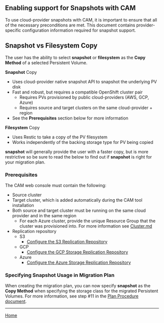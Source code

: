 ## Enabling support for Snapshots with CAM
To use cloud-provider snapshots with CAM, it is important to ensure that all of
the necessary preconditions are met. This document contains provider-specific
configuration information required for snapshot support.

## Snapshot vs Filesystem Copy
The user has the ability to select **snapshot** or **filesystem** as the **Copy
Method** of a selected Persistent Volume.

**Snapshot** Copy 
 - Uses cloud-provider native snapshot API to snapshot the underlying PV disk
 - Fast and robust, but requires a compatible OpenShift cluster pair
   - Requires PVs provisioned by public cloud-providers (AWS, GCP, Azure)
   - Requires source and target clusters on the same cloud-provider + region
 - See the **Prerequisites** section below for more information

**Filesystem** Copy 
 - Uses Restic to take a copy of the PV filesystem
 - Works independently of the backing storage type for PV being copied


**snapshot** will generally provide the user with a faster copy, but is more
restrictive so be sure to read the below to find out if **snapshot** is right
for your migration plan.

### Prerequisites
The CAM web console must contain the following:
* Source cluster
* Target cluster, which is added automatically during the CAM tool installation
* Both source and target cluster must be running on the same cloud provider and in the same region
  * For each Azure cluster, provide the unique Resource Group that the cluster was provisioned into. For more information see  [Cluster.md](https://github.com/fusor/mig-operator/blob/master/docs/usage/Cluster.md#procedure)
* Replication repository
  * S3
    * [Configure the S3 Replication Repository](https://github.com/fusor/mig-operator/blob/master/docs/usage/ObjectStorage.md#s3-object-storage)
  * GCP
    * [Configure the GCP Storage Replication Repository](https://github.com/fusor/mig-operator/blob/master/docs/usage/ObjectStorage.md#gcp-object-storage)
  * Azure
    * [Configure the Azure Storage Replication Repository](https://github.com/fusor/mig-operator/blob/master/docs/usage/ObjectStorage.md#azure-object-storage)

### Specifying Snapshot Usage in Migration Plan
When creating the migration plan, you can now specify **snapshot** as the
**Copy Method** when specifying the storage class for the migrated Persistent
Volumes. For more information, see step #11 in the [Plan Procedure
document](https://github.com/fusor/mig-operator/blob/master/docs/usage/Plan.md#procedure).

---
[Home](./README.md)
